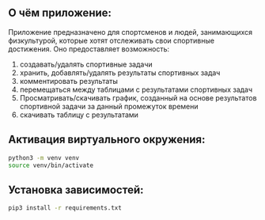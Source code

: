 ## О чём приложение:
Приложение предназначено для спортсменов и людей, занимающихся физкультурой, которые хотят отслеживать свои спортивные 
достижения. Оно предоставляет возможность:
1) создавать/удалять спортивные задачи
2) хранить, добавлять/удалять результаты спортивных задач
3) комментировать результаты
4) перемещаться между таблицами с результатами спортивных задач 
5) Просматривать/скачивать график, созданный на основе результатов спортивной задачи за данный промежуток времени 
6) скачивать таблицу с результатами

## Активация виртуального окружения:
```bash
python3 -m venv venv
source venv/bin/activate
```

## Установка зависимостей:
```bash
pip3 install -r requirements.txt
```